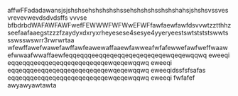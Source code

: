 affwFFadadawansjsjshshsehshshshshssehshshshsshshshahsjshshsvssvesvrevevwevdsdvdsffs        vvvse
bfbdrbdWAFAWFAWFwefFEWWWFWFWwEFWFfawfaewfawfdsvvwtzztthhzseefaafaaegstzzzfzaydyxdxryxrheyesese4sesye4yyeryeestswtstststswwtssswsswswrr3rwrwrtaa wfewffawefwawefawffawfeawewaffaaewfawweafwfafewwefawfweffwaawefwwaafwwaffaewfeqqeqqqeeqqeqeqqeqeqeqeqeqewqeqewqqwq eweeqi
eqqeqqqeeqqeqeqqeqeqeqeqeqewqeqewqqwq eweeqi
eqqeqqqeeqqeqeqqeqeqeqeqeqewqeqewqqwq eweeqidssfsfsafas
eqqeqqqeeqqeqeqqeqeqeqeqeqewqeqewqqwq eweeqi
fwfafef
awyawyawtawta
